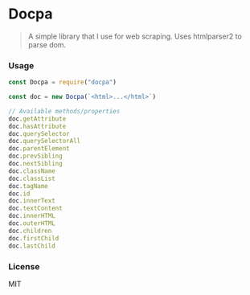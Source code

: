 # Docpa

> A simple library that I use for web scraping. Uses htmlparser2 to parse dom.

### Usage

```js
const Docpa = require("docpa")

const doc = new Docpa(`<html>...</html>`)

// Available methods/properties
doc.getAttribute
doc.hasAttribute
doc.querySelector
doc.querySelectorAll
doc.parentElement
doc.prevSibling
doc.nextSibling
doc.className
doc.classList
doc.tagName
doc.id
doc.innerText
doc.textContent
doc.innerHTML
doc.outerHTML
doc.children
doc.firstChild
doc.lastChild
```

### License

MIT
